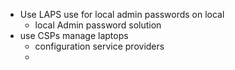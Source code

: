 - Use LAPS use for local admin passwords on local
	- local Admin password solution
- use CSPs manage laptops
	- configuration service providers 
	- 
